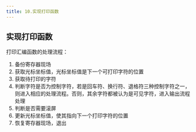 ```yaml
---
title: 10.实现打印函数
---
```


## 实现打印函数

打印汇编函数的处理流程：

1. 备份寄存器现场
2. 获取光标坐标值，光标坐标值是下一个可打印字符的位置
3. 获取待打印的字符
4. 判断字符是否为控制字符，若是回车符、换行符、退格符三种控制字符之一，则进入相应的处理流程。否则，其余字符都被认为是可见字符，进入输出流程处理
5. 判断是否需要滚屏
6. 更新光标坐标值，使其指向下一个打印字符的位置
7. 恢复寄存器现场，退出

